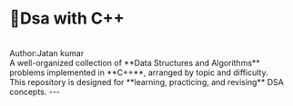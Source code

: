 # 🚀Dsa with C++
<br>
Author:Jatan kumar
<br>
A well-organized collection of **Data Structures and Algorithms** problems implemented in **C++**, arranged by topic and difficulty.  
<br>
This repository is designed for **learning, practicing, and revising** DSA concepts.
---